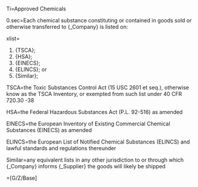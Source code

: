 Ti=Approved Chemicals

0.sec=Each chemical substance constituting or contained in goods sold or otherwise transferred to {_Company} is listed on:

xlist=<ol><li>{TSCA};</li><li>{HSA};</li><li>{EINECS};</li><li>{ELINCS}; or</li><li>{Similar};</li></ol>

TSCA=the Toxic Substances Control Act (15 USC 2601 et seq.), otherwise know as the TSCA Inventory, or exempted from such list under 40 CFR 720.30 -38

HSA=the Federal Hazardous Substances Act (P.L. 92-516) as amended

EINECS=the European Inventory of Existing Commercial Chemical Substances (EINECS) as amended

ELINCS=the European List of Notified Chemical Substances (ELINCS) and lawful standards and regulations thereunder

Similar=any equivalent lists in any other jurisdiction to or through which {_Company} informs {_Supplier} the goods will likely be shipped

=[G/Z/Base]
